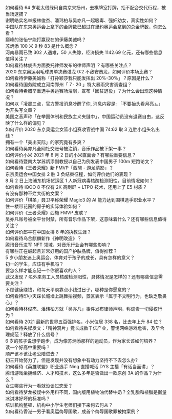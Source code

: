 如何看待 64 岁老太借绿码自南京来扬州，去棋牌室打牌，拒不配合交代行程，被当场逮捕？  
谢明皓实名举报林俊杰、潘玮柏与吴亦凡一起吸毒、强奸幼女，真实性如何？  
中国队在东京奥运会上拿下的金牌数已超过在里约奥运会拿到的总金牌数，你怎么看？  
巅峰的张怡宁能打赢现在的伊藤美诚吗？  
苏炳添 100 米 9 秒 83 是什么概念？  
河南暴雨已致 302 人遇难，50 人失踪，经济损失 1142.69 亿元，还有哪些信息值得关注？  
如何看待林俊杰方面委托律师发布的律师声明 ？有哪些关注点？  
2020 东京奥运羽毛球男单决赛谌龙 0:2 不敌安赛龙，如何评价本场比赛？  
如何看待伊藤美诚称「打孙颖莎我只能发挥出 20%-30%」？原因是什么？  
如何看待国务院成立河南郑州「 7 · 20 」特大暴雨灾害调查组？  
如何看待希腊举重选手奥运赛场泪崩，宣布「因贫退役」？为什么会出现这种情况？  
如何以「凌晨三点，官方警报消息吵醒了你, 消息内容是: 「不要抬头看月亮」。」为开头写文章？  
美国之音声称「在举国体制和民族主义夹缝中」，中国运动员没有退赛自由，这反映了什么样的偏见？  
如何评价 2020 东京奥运会女篮小组赛收官战中国 74:62 取 3 连胜小组头名出线？  
拥有一个「美出天际」的家究竟有多爽？  
如何看待吴亦凡全网社交账号被注销，音乐作品被下架一事？  
如何评价小米 2021 年 8 月 2 日的小米直面会？有哪些重要信息？  
如何看待暨南大学苏炳添副教授以自己为例发表中国男子 100m 短跑论文？  
如何看待《王者荣耀》新 FMVP「西施 - 游龙清影」？  
东京奥运会中国女排 2 胜 3 负结束征程，如何评价她们的表现？  
8 月 2 日上海浦东机场货运区 1 人新冠病毒核酸检测阳性，目前情况如何？  
如何看待 iQOO 8 不仅有 2K 高刷屏 + LTPO 技术，还用上了 E5 材质？  
有没有那种不烂大街的文案？  
如何评价「棋圣」聂卫平称荣耀 Magic3 的 AI 能力达到围棋选手职业水平？  
住一楼带花园的房子的实际体验如何？  
如何评价《王者荣耀》西施 FMVP 皮肤？  
吴亦凡账号被全平台封禁，所有音乐作品下架，这意味着什么？还有哪些信息值得关注？  
如何评价郎平在中国女排 8 年的执教生涯？  
如何看待乌合麒麟新作《神明改造》？  
腾讯音乐进军 NFT 领域，对音乐行业会有哪些影响？  
有哪些正在崛起且非常好用的国产护肤品牌，值得推荐？  
5 岁小朋友迷上奥运会，体育对于孩子的成长，具有怎样的意义？  
初一的学生，应该有手机吗？  
要怎么样才能忘记一个你很喜欢的人？  
武汉发现 7 名外来务工人员核酸检测阳性，具体情况是怎样的？还有哪些信息需要关注？  
不顾健康赚钱，和每天平淡靠点小钱过日子，哪种是你愿意的？  
如何看待印小天踩长城墙上跳舞拍视频，景区表示「属于不文明行为，也缺乏敬畏心」？  
如何看待林俊杰、潘玮柏方就「吴亦凡」事件发布律师声明，称谴责一切侵权行为？  
如何看待 2021 最新的世界五百强排名，小米位居 338 名，比去年上升 84 位？  
如何看待央媒发文：「精神鸦片」竟长成数千亿产业，警惕网络游戏危害，及早合理规范？释放了什么信号？  
6 岁的孩子说想学跑步，成为像苏炳添那样的运动员，作为家长该如何培养？  
读一个好高中重要吗？  
顺产该不该让老公陪进去？  
初三开始努力了，但是发现并没有想象中有动力坚持不下去怎么办?  
如何看待《英雄联盟》职业选手 Ning 直播喊话 DYS 主播「有话当面讲」？  
腾讯游戏坐拥经济、人才和技术，这么多年是否做出一款原创 3A 的作品？为什么？  
女生哪些行为一看就没谈过恋爱？  
如何看待梦龙被疑中外用料不同，国内版用植物油代替牛奶？全乳脂和植脂是衡量冰淇淋好坏的标准吗？  
培训机构整顿，机构中小学生老师们接下来何去何从？  
如何看待香港一男子看奥运侮辱国歌，成首个侮辱国歌罪被拘案例？  
